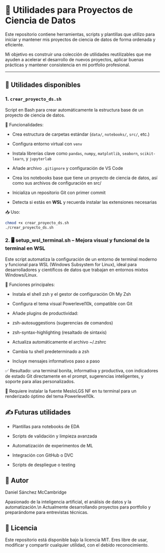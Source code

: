 # 🧰 Utilidades para Proyectos de Ciencia de Datos

Este repositorio contiene herramientas, scripts y plantillas que utilizo para iniciar y mantener mis proyectos de ciencia de datos de forma ordenada y eficiente.

Mi objetivo es construir una colección de utilidades reutilizables que me ayuden a acelerar el desarrollo de nuevos proyectos, aplicar buenas prácticas y mantener consistencia en mi portfolio profesional.

---

## 🚀 Utilidades disponibles

### 1. `crear_proyecto_ds.sh`

Script en Bash para crear automáticamente la estructura base de un proyecto de ciencia de datos.

🔧 Funcionalidades:
- Crea estructura de carpetas estándar (`data/`, `notebooks/`, `src/`, etc.)

- Configura entorno virtual con `venv`

- Instala librerías clave como `pandas`, `numpy`, `matplotlib`, `seaborn`, `scikit-learn`, y `jupyterlab`

- Añade archivo `.gitignore` y configuración de VS Code

- Crea los notebooks base que tiene un proyecto de ciencia de datos, así como sus archivos de configuración en src/

- Inicializa un repositorio Git con primer commit

- Detecta si estás en **WSL** y recuerda instalar las extensiones necesarias

📥 Uso:
```bash
chmod +x crear_proyecto_ds.sh
./crear_proyecto_ds.sh
```

### 2. 🖥️ setup_wsl_terminal.sh – Mejora visual y funcional de la terminal en WSL

Este script automatiza la configuración de un entorno de terminal moderno y funcional para WSL (Windows Subsystem for Linux), ideal para desarrolladores y científicos de datos que trabajan en entornos mixtos Windows/Linux.

🔧 Funciones principales:

- Instala el shell zsh y el gestor de configuración Oh My Zsh

- Configura el tema visual Powerlevel10k, compatible con Git

- Añade plugins de productividad:

- zsh-autosuggestions (sugerencias de comandos)

- zsh-syntax-highlighting (resaltado de sintaxis)

- Actualiza automáticamente el archivo ~/.zshrc

- Cambia tu shell predeterminado a zsh

- Incluye mensajes informativos paso a paso

✅ Resultado: una terminal bonita, informativa y productiva, con indicadores de estado Git directamente en el prompt, sugerencias inteligentes, y soporte para alias personalizados.

📌 Requiere instalar la fuente MesloLGS NF en tu terminal para un renderizado óptimo del tema Powerlevel10k.

## ✍️ Futuras utilidades

- Plantillas para notebooks de EDA

- Scripts de validación y limpieza avanzada

- Automatización de experimentos de ML

- Integración con GitHub o DVC

- Scripts de despliegue o testing


## 🧠 Autor

Daniel Sánchez McCambridge

Apasionado de la inteligencia artificial, el análisis de datos y la automatización.\n
Actualmente desarrollando proyectos para portfolio y preparándome para entrevistas técnicas.


## 📄 Licencia

Este repositorio está disponible bajo la licencia MIT. Eres libre de usar, modificar y compartir cualquier utilidad, con el debido reconocimiento.
